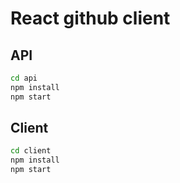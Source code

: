 # React github client

## API

```bash
cd api
npm install
npm start
```

## Client

```bash
cd client
npm install
npm start
```